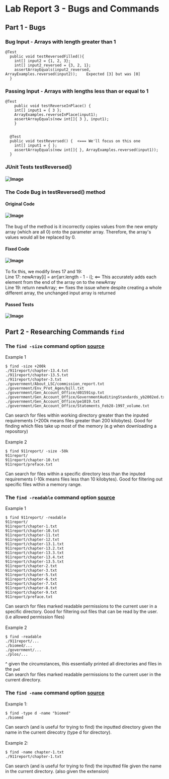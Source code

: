 # Lab Report 3 - Bugs and Commands
## Part 1 - Bugs
### Bug Input - Arrays with length greater than 1
```
@Test
  public void testReversedFilled(){ 
    int[] input2 = {1, 2, 3};
    int[] input2_reversed = {3, 2, 1};
    assertArrayEquals(input2_reversed, ArrayExamples.reversed(input2));    Expected [3] but was [0]
  }
```
### Passing Input - Arrays with lengths less than or equal to 1
```
@Test 
	public void testReverseInPlace() {
    int[] input1 = { 3 };
    ArrayExamples.reverseInPlace(input1);
    assertArrayEquals(new int[]{ 3 }, input1);
	}


  @Test
  public void testReversed() {  <=== We'll focus on this one
    int[] input1 = { };
    assertArrayEquals(new int[]{ }, ArrayExamples.reversed(input1));
  }
```
### JUnit Tests testReversed()
#### ![Image](https://bryab-edu.github.io/cse15l-lab-reports/report3files/codeShot1.PNG)
### The Code Bug in testReversed() method
#### Original Code
#### ![Image](https://bryab-edu.github.io/cse15l-lab-reports/report3files/codeShot2.PNG)
The bug of the method is it incorrectly copies values from the new empty array (which are all 0) onto the parameter array. Therefore, the array's values would all be replaced by 0.
#### Fixed Code
#### ![Image](https://bryab-edu.github.io/cse15l-lab-reports/report3files/codeShot3.PNG)
To fix this, we modify lines 17 and 19: <br>
Line 17: newArray[i] = arr[arr.length - 1 - i]; <== This accurately adds each element from the end of the array on to the newArray <br>
Line 19: return newArray; <== fixes the issue where despite creating a whole different array, the unchanged input array is returned
#### Passed Tests
#### ![Image](https://bryab-edu.github.io/cse15l-lab-reports/report3files/codeShot4.PNG)

## Part 2 - Researching Commands `find`
### The `find -size` command option [source](https://man7.org/linux/man-pages/man1/find.1.html)
Example 1 <br>
```
$ find -size +200k
./911report/chapter-13.4.txt
./911report/chapter-13.5.txt
./911report/chapter-3.txt
./government/About_LSC/commission_report.txt
./government/Env_Prot_Agen/bill.txt
./government/Gen_Account_Office/d01591sp.txt
./government/Gen_Account_Office/GovernmentAuditingStandards_yb2002ed.txt
./government/Gen_Account_Office/pe1019.txt
./government/Gen_Account_Office/Statements_Feb28-1997_volume.txt
```
Can search for files within working directory greater than the inputed requirements (+200k means files greater than 200 kilobytes). Good for finding which files take up most of the memory (e.g when downloading a repository) <br> <br>
Example 2 <br>
```
$ find 911report/ -size -50k
911report/
911report/chapter-10.txt
911report/preface.txt
```
Can search for files within a specific directory less than the inputed requirements (-10k means files less than 10 kilobytes). Good for filtering out specific files within a memory range.
### The `find -readable` command option [source](https://man7.org/linux/man-pages/man1/find.1.html)
Example 1 <br>
```
$ find 911report/ -readable
911report/
911report/chapter-1.txt
911report/chapter-10.txt
911report/chapter-11.txt
911report/chapter-12.txt
911report/chapter-13.1.txt
911report/chapter-13.2.txt
911report/chapter-13.3.txt
911report/chapter-13.4.txt
911report/chapter-13.5.txt
911report/chapter-2.txt
911report/chapter-3.txt
911report/chapter-5.txt
911report/chapter-6.txt
911report/chapter-7.txt
911report/chapter-8.txt
911report/chapter-9.txt
911report/preface.txt
```
Can search for files marked readable permissions to the current user in a specific directory. Good for filtering out files that can be read by the user. (i.e allowed permission files) <br> <br>
Example 2 <br>
```
$ find -readable
./911report/...
./biomed/...
./government/...
./plos/...
```
^ given the circumstances, this essentially printed all directories and files in the `pwd` <br>
Can search for files marked readable permissions to the current user in the current directory.
### The `find -name` command option [source](https://man7.org/linux/man-pages/man1/find.1.html)
Example 1:
```
$ find -type d -name "biomed"
./biomed
```
Can search (and is useful for trying to find) the inputted directory given the name in the current direcotry (type d for directory). <br> <br>
Example 2:
```
$ find -name chapter-1.txt
./911report/chapter-1.txt
```
Can search (and is useful for trying to find) the inputted file given the name in the current directory. (also given the extension) <br> <br>

